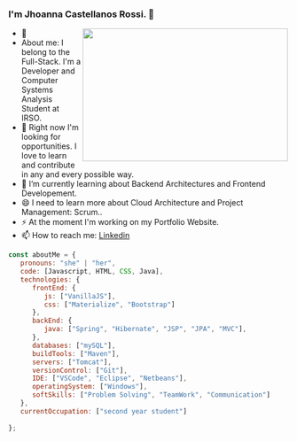 ### I'm Jhoanna Castellanos Rossi. 👋

- <img src="https://i.pinimg.com/originals/10/b5/53/10b553debe94c2bf0db01f062cf93308.gif" width="370" height="240" align="right"/> 💬 
- About me: I belong to the Full-Stack. I'm a Developer and Computer Systems Analysis Student at IRSO. 
- 🔭 Right now I'm looking for opportunities. I love to learn and contribute in any and every possible way.
- 🌱 I’m currently learning about Backend Architectures and Frontend Developement.
- 😄 I need to learn more about Cloud Architecture and Project Management: Scrum..
- ⚡ At the moment I'm working on my Portfolio Website.
- 📫 How to reach me: [Linkedin](https://www.linkedin.com/in/jhoanna-castellanos/) 


```javascript
const aboutMe = {
   pronouns: "she" | "her",
   code: [Javascript, HTML, CSS, Java],
   technologies: {
      frontEnd: {
         js: ["VanillaJS"],
         css: ["Materialize", "Bootstrap"]
      },
      backEnd: {
         java: ["Spring", "Hibernate", "JSP", "JPA", "MVC"],
      },
      databases: ["mySQL"],
      buildTools: ["Maven"],
      servers: ["Tomcat"],
      versionControl: ["Git"],
      IDE: ["VSCode", "Eclipse", "Netbeans"],
      operatingSystem: ["Windows"],
      softSkills: ["Problem Solving", "TeamWork", "Communication"]
   },
   currentOccupation: ["second year student"]
   
};
```


